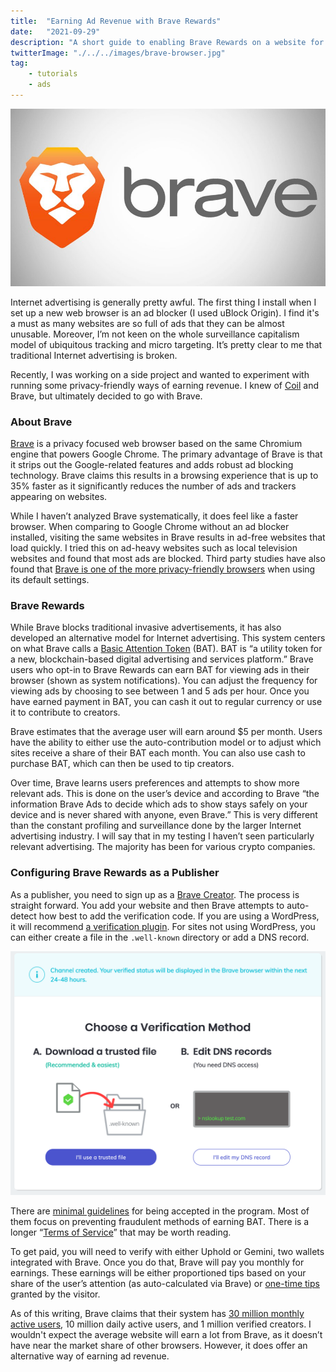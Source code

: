 ```yaml
---
title:  "Earning Ad Revenue with Brave Rewards"
date:   "2021-09-29"
description: "A short guide to enabling Brave Rewards on a website for privacy friendly ad revenue."
twitterImage: "./../../images/brave-browser.jpg"
tag: 
    - tutorials
    - ads
---
```


![Brave logo](./../../images/brave-browser.jpg)

Internet advertising is generally pretty awful. The first thing I install when I set up a new web browser is an ad blocker (I used uBlock Origin). I find it's a must as many websites are so full of ads that they can be almost unusable. Moreover, I’m not keen on the whole surveillance capitalism model of ubiquitous tracking and micro targeting. It’s pretty clear to me that traditional Internet advertising is broken.

Recently, I was working on a side project and wanted to experiment with running some privacy-friendly ways of earning revenue. I knew of [Coil](https://coil.com/) and Brave, but ultimately decided to go with Brave. 

### About Brave

[Brave](https://brave.com/) is a privacy focused web browser based on the same Chromium engine that powers Google Chrome. The primary advantage of Brave is that it strips out the Google-related features and adds robust ad blocking technology. Brave claims this results in a browsing experience that is up to 35% faster as it significantly reduces the number of ads and trackers appearing on websites.

While I haven’t analyzed Brave systematically, it does feel like a faster browser. When comparing to Google Chrome without an ad blocker installed, visiting the same websites in Brave results in ad-free websites that load quickly. I tried this on ad-heavy websites such as local television websites and found that most ads are blocked. Third party studies have also found that [Brave is one of the more privacy-friendly browsers](https://www.ghacks.net/2020/02/25/study-finds-brave-to-be-the-most-private-browser/) when using its default settings. 

### Brave Rewards

While Brave blocks traditional invasive advertisements, it has also developed an alternative model for Internet advertising. This system centers on what Brave calls a [Basic Attention Token](https://basicattentiontoken.org/) (BAT). BAT is “a utility token for a new, blockchain-based digital advertising and services platform.” Brave users who opt-in to Brave Rewards can earn BAT for viewing ads in their browser (shown as system notifications). You can adjust the frequency for viewing ads by choosing to see between 1 and 5 ads per hour. Once you have earned payment in BAT, you can cash it out to regular currency or use it to contribute to creators. 

Brave estimates that the average user will earn around $5 per month. Users have the ability to either use the auto-contribution model or to adjust which sites receive a share of their BAT each month. You can also use cash to purchase BAT, which can then be used to tip creators. 

Over time, Brave learns users preferences and attempts to show more relevant ads. This is done on the user’s device and according to Brave “the information Brave Ads to decide which ads to show stays safely on your device and is never shared with anyone, even Brave.” This is very different than the constant profiling and surveillance done by the larger Internet advertising industry. I will say that in my testing I haven’t seen particularly relevant advertising. The majority has been for various crypto companies.

### Configuring Brave Rewards as a Publisher

As a publisher, you need to sign up as a [Brave Creator](https://creators.brave.com/). The process is straight forward. You add your website and then Brave attempts to auto-detect how best to add the verification code. If you are using a WordPress, it will recommend [a verification plugin](https://wordpress.org/plugins/brave-payments-verification/). For sites not using WordPress, you can either create a file in the `.well-known` directory or add a DNS record.

![Photo of Brave Rewards Verification Settings](./../../images/brave-verify.png)

There are [minimal guidelines](https://support.brave.com/hc/en-us/articles/360029235132-BAT-Creator-Grant-Guidelines) for being accepted in the program. Most of them focus on preventing fraudulent methods of earning BAT. There is a longer “[Terms of Service](https://basicattentiontoken.org/publisher-terms-of-service/)” that may be worth reading. 

To get paid, you will need to verify with either Uphold or Gemini, two wallets integrated with Brave. Once you do that, Brave will pay you monthly for earnings. These earnings will be either proportioned tips based on your share of the user’s attention (as auto-calculated via Brave) or [one-time tips](https://brave.com/tips/) granted by the visitor. 

As of this writing, Brave claims that their system has [30 million monthly active users](https://brave.com/transparency), 10 million daily active users, and 1 million verified creators. I wouldn't expect the average website will earn a lot from Brave, as it doesn’t have near the market share of other browsers. However, it does offer an alternative way of earning ad revenue. 
